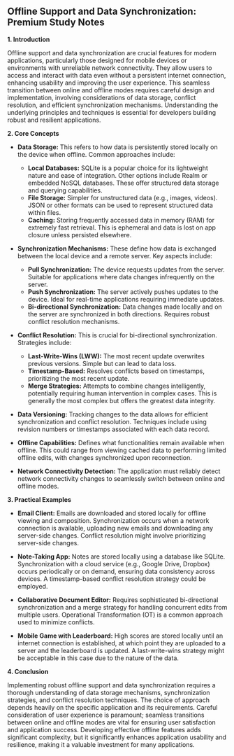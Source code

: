 ## Offline Support and Data Synchronization: Premium Study Notes

**1. Introduction**

Offline support and data synchronization are crucial features for modern applications, particularly those designed for mobile devices or environments with unreliable network connectivity.  They allow users to access and interact with data even without a persistent internet connection, enhancing usability and improving the user experience.  This seamless transition between online and offline modes requires careful design and implementation, involving considerations of data storage, conflict resolution, and efficient synchronization mechanisms.  Understanding the underlying principles and techniques is essential for developers building robust and resilient applications.

**2. Core Concepts**

* **Data Storage:** This refers to how data is persistently stored locally on the device when offline.  Common approaches include:
    * **Local Databases:**  SQLite is a popular choice for its lightweight nature and ease of integration. Other options include Realm or embedded NoSQL databases.  These offer structured data storage and querying capabilities.
    * **File Storage:**  Simpler for unstructured data (e.g., images, videos).  JSON or other formats can be used to represent structured data within files.
    * **Caching:**  Storing frequently accessed data in memory (RAM) for extremely fast retrieval. This is ephemeral and data is lost on app closure unless persisted elsewhere.

* **Synchronization Mechanisms:**  These define how data is exchanged between the local device and a remote server.  Key aspects include:
    * **Pull Synchronization:** The device requests updates from the server.  Suitable for applications where data changes infrequently on the server.
    * **Push Synchronization:** The server actively pushes updates to the device.  Ideal for real-time applications requiring immediate updates.
    * **Bi-directional Synchronization:**  Data changes made locally and on the server are synchronized in both directions.  Requires robust conflict resolution mechanisms.

* **Conflict Resolution:**  This is crucial for bi-directional synchronization. Strategies include:
    * **Last-Write-Wins (LWW):** The most recent update overwrites previous versions. Simple but can lead to data loss.
    * **Timestamp-Based:**  Resolves conflicts based on timestamps, prioritizing the most recent update.
    * **Merge Strategies:**  Attempts to combine changes intelligently, potentially requiring human intervention in complex cases.  This is generally the most complex but offers the greatest data integrity.

* **Data Versioning:**  Tracking changes to the data allows for efficient synchronization and conflict resolution. Techniques include using revision numbers or timestamps associated with each data record.

* **Offline Capabilities:**  Defines what functionalities remain available when offline.  This could range from viewing cached data to performing limited offline edits, with changes synchronized upon reconnection.

* **Network Connectivity Detection:**  The application must reliably detect network connectivity changes to seamlessly switch between online and offline modes.

**3. Practical Examples**

* **Email Client:**  Emails are downloaded and stored locally for offline viewing and composition.  Synchronization occurs when a network connection is available, uploading new emails and downloading any server-side changes.  Conflict resolution might involve prioritizing server-side changes.

* **Note-Taking App:**  Notes are stored locally using a database like SQLite.  Synchronization with a cloud service (e.g., Google Drive, Dropbox) occurs periodically or on demand, ensuring data consistency across devices.  A timestamp-based conflict resolution strategy could be employed.

* **Collaborative Document Editor:**  Requires sophisticated bi-directional synchronization and a merge strategy for handling concurrent edits from multiple users.  Operational Transformation (OT) is a common approach used to minimize conflicts.

* **Mobile Game with Leaderboard:**  High scores are stored locally until an internet connection is established, at which point they are uploaded to a server and the leaderboard is updated.  A last-write-wins strategy might be acceptable in this case due to the nature of the data.

**4. Conclusion**

Implementing robust offline support and data synchronization requires a thorough understanding of data storage mechanisms, synchronization strategies, and conflict resolution techniques.  The choice of approach depends heavily on the specific application and its requirements.  Careful consideration of user experience is paramount; seamless transitions between online and offline modes are vital for ensuring user satisfaction and application success.  Developing effective offline features adds significant complexity, but it significantly enhances application usability and resilience, making it a valuable investment for many applications.